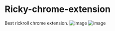 # Ricky-chrome-extension
Best rickroll chrome extension.
![image](https://user-images.githubusercontent.com/54720126/225724440-605756b8-e359-4aa5-ab38-706074842a9b.png)
![image](https://user-images.githubusercontent.com/54720126/225724991-c27879f8-32e1-4ea3-a86e-38dbf1a79543.png)
